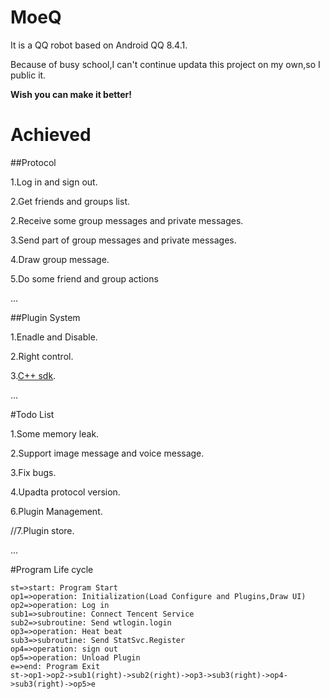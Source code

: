 # MoeQ

It is a QQ robot based on Android QQ 8.4.1.

Because of busy school,I can't continue updata this project on my own,so I public it.


**Wish you can make it better!**


# Achieved


##Protocol

1.Log in and sign out.

2.Get friends and groups list.

2.Receive some group messages and private messages.

3.Send part of group messages and private messages.

4.Draw group message.

5.Do some friend and group actions

...


##Plugin System

1.Enadle and Disable.

2.Right control.

3.[C++ sdk](https://github.com/YuFanXing/mqcppsdk).

...


#Todo List

1.Some memory leak.

2.Support image message and voice message.

3.Fix bugs.

4.Upadta protocol version.

6.Plugin Management.

//7.Plugin store.

...


#Program Life cycle

```flow
st=>start: Program Start
op1=>operation: Initialization(Load Configure and Plugins,Draw UI)
op2=>operation: Log in
sub1=>subroutine: Connect Tencent Service
sub2=>subroutine: Send wtlogin.login
op3=>operation: Heat beat
sub3=>subroutine: Send StatSvc.Register
op4=>operation: sign out
op5=>operation: Unload Plugin
e=>end: Program Exit
st->op1->op2->sub1(right)->sub2(right)->op3->sub3(right)->op4->sub3(right)->op5>e
```